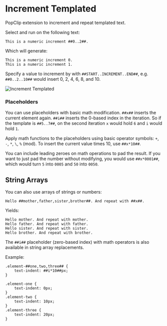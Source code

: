 Increment Templated
===

PopClip extension to increment and repeat templated text.

Select and run on the following text:

```
This is a numeric increment ##0..2##.
```
Which will generate:

```
This is a numeric increment 0.
This is a numeric increment 1.
```

Specify a value to increment by with `##START..INCREMENT..END##`, e.g. `##0..2..10##` would insert 0, 2, 4, 6, 8, and 10.

![Increment Templated](https://raw.githubusercontent.com/ttscoff/popclipextensions/master/increment.gif)

### Placeholders

You can use placeholders with basic math modification. `##x##` inserts the current element again. `##i##` inserts the 0-based index in the iteration. So if the template is `##5..7##`, on the second iteration `x` would hold `6` and `i` would hold `1`.

Apply math functions to the placeholders using basic operator symbols: `+`, `-`, `*`, `\`, `%` (mod). To insert the current value times 10, use `##x*10##`.

You can include leading zeroes on math operations to pad the result. If you want to just pad the number without modifying, you would use `##x*0001##`, which would turn `5` into `0005` and `50` into `0050`.


## String Arrays

You can also use arrays of strings or numbers:

```
Hello ##mother,father,sister,brother##. And repeat with ##x##.
```

Yields:

```
Hello mother. And repeat with mother.
Hello father. And repeat with father.
Hello sister. And repeat with sister.
Hello brother. And repeat with brother.
```

The `##i##` placeholder (zero-based index) with math operators is also available in string array replacements.

Example:

```
.element-##one,two,three## {
    text-indent: ##i*10##px;
}
```

```
.element-one {
    text-indent: 0px;
}
.element-two {
    text-indent: 10px;
}
.element-three {
    text-indent: 20px;
}
```
